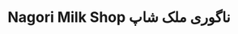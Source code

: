 ---
title: "Nagori Milk Shop ناگوری ملک شاپ"
url: /karachi/nagori-milk-shop-ngwry-mlkh-shp/
shop: dairy
---